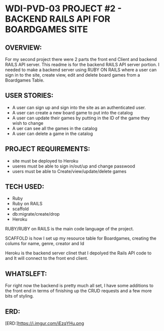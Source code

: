 WDI-PVD-03 PROJECT #2 - BACKEND RAILS API FOR BOARDGAMES SITE
===============================================================

OVERVIEW:
----------

For my second project there were 2 parts the front end Client and backend RAILS API server.  This readme is for the backend RAILS API server portion.  I needed to make a backend server using RUBY ON RAILS where a user can sign in to the site, create view, edit and delete board games from a Boardgames Table.  

USER STORIES:
----------------
- A user can sign up and sign into the site as an authenticated user.
- A user can create a new board game to put into the catalog 
- A user can update their games by putting in the ID of the game they wish to change 
- A uer can see all the games in the catalog
- A user can delete a game in the catalog

PROJECT REQUIREMENTS:
----------------------
- site must be deployed to Heroku
- useres must be able to sign in/out/up and change passwood
- users must be able to Create/view/update/delete games

TECH USED:
-----------
- Ruby
- Ruby on RAILS
- scaffold
- db:migrate/create/drop
- Heroku 

RUBY/RUBY on RAILS is the main code language of the project.

SCAFFOLD is how I set up my resource table for Boardgames, creating the colums for name, genre, creator and Id

Heroku is the backend server clinet that I depolyed the Rails API code to and It will connect to the front end client.

WHATSLEFT:
-----------

For right now the backend is pretty much all set, I have some additions to the front end in terms of finishing up the CRUD requests and a few more bits of styling.

ERD:
------
[ERD:]https://i.imgur.com/iEzqYHu.png

